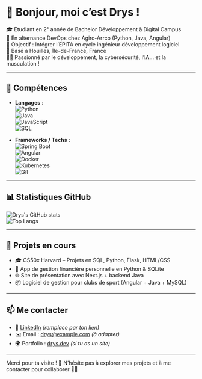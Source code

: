 # 👋 Bonjour, moi c’est Drys !

🎓 Étudiant en 2ᵉ année de Bachelor Développement à Digital Campus  
💼 En alternance DevOps chez Agirc-Arrco (Python, Java, Angular)  
🎯 Objectif : Intégrer l’EPITA en cycle ingénieur développement logiciel  
📍 Basé à Houilles, Île-de-France, France  
🏋️‍♂️ Passionné par le développement, la cybersécurité, l’IA... et la musculation !

---

## 🧰 Compétences

- **Langages** :  
  ![Python](https://img.shields.io/badge/Python-3776AB?style=flat-square&logo=python&logoColor=white)  
  ![Java](https://img.shields.io/badge/Java-007396?style=flat-square&logo=java&logoColor=white)  
  ![JavaScript](https://img.shields.io/badge/JavaScript-F7DF1E?style=flat-square&logo=javascript&logoColor=black)  
  ![SQL](https://img.shields.io/badge/SQL-4479A1?style=flat-square&logo=mysql&logoColor=white)

- **Frameworks / Techs** :  
  ![Spring Boot](https://img.shields.io/badge/Spring_Boot-6DB33F?style=flat-square&logo=spring-boot&logoColor=white)  
  ![Angular](https://img.shields.io/badge/Angular-DD0031?style=flat-square&logo=angular&logoColor=white)  
  ![Docker](https://img.shields.io/badge/Docker-2496ED?style=flat-square&logo=docker&logoColor=white)  
  ![Kubernetes](https://img.shields.io/badge/Kubernetes-326CE5?style=flat-square&logo=kubernetes&logoColor=white)  
  ![Git](https://img.shields.io/badge/Git-F05032?style=flat-square&logo=git&logoColor=white)

---

## 📊 Statistiques GitHub

![Drys's GitHub stats](https://github-readme-stats.vercel.app/api?username=drys&show_icons=true&theme=radical)  
![Top Langs](https://github-readme-stats.vercel.app/api/top-langs/?username=drys&layout=compact&theme=radical)

---

## 🔭 Projets en cours

- 🎓 CS50x Harvard – Projets en SQL, Python, Flask, HTML/CSS  
- 💸 App de gestion financière personnelle en Python & SQLite  
- 🌐 Site de présentation avec Next.js + backend Java  
- 📦 Logiciel de gestion pour clubs de sport (Angular + Java + MySQL)

---

## 📫 Me contacter

- 💼 [LinkedIn](https://www.linkedin.com/in/ton-profil) *(remplace par ton lien)*
- ✉️ Email : drys@example.com *(à adapter)*
- 🌍 Portfolio : [drys.dev](https://drys.dev) *(si tu as un site)*

---

Merci pour ta visite ! 🚀 N’hésite pas à explorer mes projets et à me contacter pour collaborer 👨‍💻
